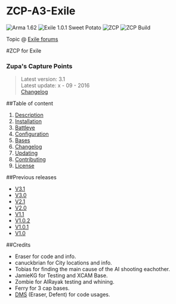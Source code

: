 # ZCP-A3-Exile

![Arma 1.62](https://img.shields.io/badge/Arma-1.62-blue.svg) ![Exile 1.0.1 Sweet Potato](https://img.shields.io/badge/Exile-1.0.1%20Sweet%20Potato-C72651.svg) ![ZCP](https://img.shields.io/badge/ZCP-3.1-009E71.svg) ![ZCP Build](https://img.shields.io/badge/build-passing-brightgreen.svg)

Topic @ [Exile forums](http://www.exilemod.com/topic/12116-release-official-zcp-zupas-capture-points/)

#ZCP for Exile

### Zupa's Capture Points
> Latest version: 3.1  
> Latest update: x - 09 - 2016  
> [Changelog](https://github.com/DevZupa/ZCP-A3-Exile/wiki/Changelog)  

##Table of content

1. [Description](https://github.com/DevZupa/ZCP-A3-Exile/wiki/Description)
2. [Installation](https://github.com/DevZupa/ZCP-A3-Exile/wiki/Installation)
3. [Battleye](https://github.com/DevZupa/ZCP-A3-Exile/wiki/Battleye)
4. [Configuration](https://github.com/DevZupa/ZCP-A3-Exile/wiki/Configuration)
5. [Bases](https://github.com/DevZupa/ZCP-A3-Exile/wiki/Bases)
6. [Changelog](https://github.com/DevZupa/ZCP-A3-Exile/wiki/Changelog)
7. [Updating](https://github.com/DevZupa/ZCP-A3-Exile/wiki/Updating)
8. [Contributing](https://github.com/DevZupa/ZCP-A3-Exile/wiki/Contributing)
9. [License](https://github.com/DevZupa/ZCP-A3-Exile/blob/master/license.txt)

##Previous releases

* [V3.1](https://github.com/DevZupa/ZCP-A3-Exile/releases/tag/V3.1)
* [V3.0](https://github.com/DevZupa/ZCP-A3-Exile/releases/tag/V3.0)
* [V2.1](https://github.com/DevZupa/ZCP-A3-Exile/releases/tag/V2.1)
* [V2.0](https://github.com/DevZupa/ZCP-A3-Exile/releases/tag/V2.0)
* [V1.1](https://github.com/DevZupa/ZCP-A3-Exile/releases/tag/V1.1)
* [V1.0.2](https://github.com/DevZupa/ZCP-A3-Exile/releases/tag/V1.0.2)
* [V1.0.1](https://github.com/DevZupa/ZCP-A3-Exile/releases/tag/V1.0.1)
* [V1.0](https://github.com/DevZupa/ZCP-A3-Exile/releases/tag/V1.0)

##Credits
* Eraser for code and info.
* canuckbrian for City locations and info.
* Tobias for finding the main cause of the AI shooting eachother.
* JamieKG for Testing and XCAM Base.
* Zombie for AlRayak testing and whining.
* Ferry for 3 cap bases.
* [DMS](https://github.com/Defent/DMS_Exile) (Eraser, Defent) for code usages.
